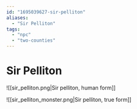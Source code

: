 ```yaml
---
id: "1695039627-sir-pelliton"
aliases:
  - "Sir Pelliton"
tags:
  - "npc"
  - "two-counties"
---
```


# Sir Pelliton

![[sir_pelliton.png|Sir pelliton, human form]]

![[sir_pelliton_monster.png|Sir pelliton, true form]]
